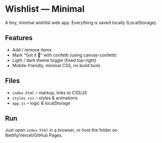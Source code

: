 # Wishlist — Minimal

A tiny, minimal wishlist web app. Everything is saved locally (LocalStorage).

## Features
- Add / remove items
- Mark “Got it 🎉” with confetti (using canvas-confetti)
- Light / dark theme toggle (fixed top-right)
- Mobile-friendly, minimal CSS, no build tools

## Files
- `index.html` – markup, links to CSS/JS
- `styles.css` – styles & animations
- `app.js` – logic & localStorage

## Run
Just open `index.html` in a browser, or host the folder on Netlify/Vercel/GitHub Pages.
